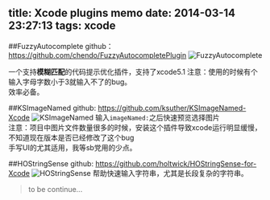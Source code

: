 title: Xcode plugins memo
date: 2014-03-14 23:27:13
tags: xcode
---

##FuzzyAutocomplete
github：https://github.com/chendo/FuzzyAutocompletePlugin
![FuzzyAutocomplete](https://raw.github.com/chendo/FuzzyAutocompletePlugin/master/demo.gif)

一个支持**模糊匹配**的代码提示优化插件，支持了xcode5.1
注意：使用的时候有个输入字母字数小于3就输入不了的bug。  
效率必备。

##KSImageNamed
github: https://github.com/ksuther/KSImageNamed-Xcode
![KSImageNamed](https://raw.github.com/ksuther/KSImageNamed-Xcode/master/screenshot.gif)
输入`imageNamed:`之后快速预览选择图片  
注意：项目中图片文件数量很多的时候，安装这个插件导致xcode运行明显缓慢，不知道现在版本是否已经修改了这个bug  
手写UI的尤其适用，我等sb党用的少点。

##HOStringSense
github: https://github.com/holtwick/HOStringSense-for-Xcode
![HOStringSense](https://github.com/holtwick/HOStringSense-for-Xcode/raw/master/StringDemoAnimation.gif)
帮助快速输入字符串，尤其是长段复杂的字符串。

> to be continue...
